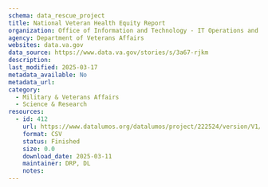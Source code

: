 ```yaml
---
schema: data_rescue_project 
title: National Veteran Health Equity Report
organization: Office of Information and Technology - IT Operations and Services (ITOPS)
agency: Department of Veterans Affairs
websites: data.va.gov
data_source: https://www.data.va.gov/stories/s/3a67-rjkm
description: 
last_modified: 2025-03-17
metadata_available: No
metadata_url: 
category:
  - Military & Veterans Affairs 
  - Science & Research 
resources:
  - id: 412
    url: https://www.datalumos.org/datalumos/project/222524/version/V1/view
    format: CSV
    status: Finished
    size: 0.0
    download_date: 2025-03-11
    maintainer: DRP, DL
    notes: 
---
```

